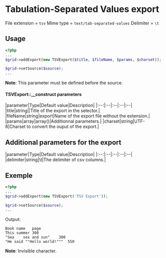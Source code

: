 Tabulation-Separated Values export
=================================

File extension = `tsv`
Mime type = `text/tab-separated-values`
Delimiter = `\t`

## Usage
```php
<?php
...
$grid->addExport(new TSVExport($title, $fileName, $params, $charset));

$grid->setSource($source);
...
```

**Note**: This parameter must be defined before the source.

#### TSVExport::__construct parameters

|parameter|Type|Default value|Description|
|:--:|:--|:--|:--|:--|
|title|string||Title of the export in the selector.|
|fileName|string|export|Name of the export file without the extension.|
|params|array|array()|Additionnal parameters.|
|charset|string|UTF-8|Charset to convert the ouput of the export.|

## Additional parameters for the export

|parameter|Type|Default value|Description|
|:--:|:--|:--|:--|:--|
|delimiter|string|\\t|The delimiter of csv columns.|

## Exemple
```php
<?php
...
$grid->addExport(new TSVExport('TSV Export'));

$grid->setSource($source);
...
```

Output:

```
Book name	page	
This summer	300	
"Sea	sex and sun"	300	
"He said ""Hello world!"""	550	
```

**Note**: Invisible character.
